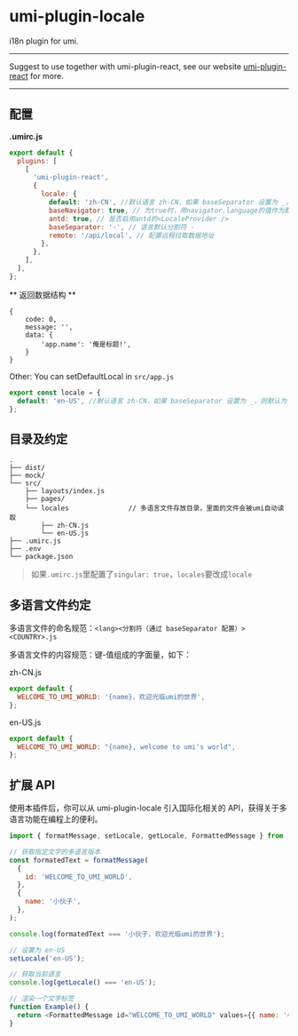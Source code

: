 # umi-plugin-locale

i18n plugin for umi.

---

Suggest to use together with umi-plugin-react, see our website [umi-plugin-react](https://umijs.org/plugin/umi-plugin-react.html) for more.

---

## 配置

**.umirc.js**

```js
export default {
  plugins: [
    [
      'umi-plugin-react',
      {
        locale: {
          default: 'zh-CN', //默认语言 zh-CN，如果 baseSeparator 设置为 _，则默认为 zh_CN
          baseNavigator: true, // 为true时，用navigator.language的值作为默认语言
          antd: true, // 是否启用antd的<LocaleProvider />
          baseSeparator: '-', // 语言默认分割符 -
		  remote: '/api/local', // 配置远程拉取数据地址
        },
      },
    ],
  ],
};
```

** 返回数据结构 **

```
{
	code: 0,
	message: '',
	data: {
		'app.name': '俺是标题!',
	}
}
```

Other: You can setDefaultLocal in `src/app.js`

```js
export const locale = {
  default: 'en-US', //默认语言 zh-CN，如果 baseSeparator 设置为 _，则默认为 zh_CN
};
```

## 目录及约定

```
.
├── dist/
├── mock/
└── src/
    ├── layouts/index.js
    ├── pages/
    └── locales               // 多语言文件存放目录，里面的文件会被umi自动读取
        ├── zh-CN.js
        └── en-US.js
├── .umirc.js
├── .env
└── package.json
```

> 如果`.umirc.js`里配置了`singular: true`，`locales`要改成`locale`

## 多语言文件约定

多语言文件的命名规范：`<lang><分割符（通过 baseSeparator 配置）><COUNTRY>.js`

多语言文件的内容规范：键-值组成的字面量，如下：

zh-CN.js

```javascript
export default {
  WELCOME_TO_UMI_WORLD: '{name}，欢迎光临umi的世界',
};
```

en-US.js

```javascript
export default {
  WELCOME_TO_UMI_WORLD: "{name}, welcome to umi's world",
};
```

## 扩展 API

使用本插件后，你可以从 umi-plugin-locale 引入国际化相关的 API，获得关于多语言功能在编程上的便利。

```javascript
import { formatMessage, setLocale, getLocale, FormattedMessage } from 'umi-plugin-locale';

// 获取指定文字的多语言版本
const formatedText = formatMessage(
  {
    id: 'WELCOME_TO_UMI_WORLD',
  },
  {
    name: '小伙子',
  },
);

console.log(formatedText === '小伙子，欢迎光临umi的世界');

// 设置为 en-US
setLocale('en-US');

// 获取当前语言
console.log(getLocale() === 'en-US');

// 渲染一个文字标签
function Example() {
  return <FormattedMessage id="WELCOME_TO_UMI_WORLD" values={{ name: '小伙子' }} />;
}
```
